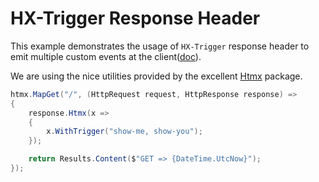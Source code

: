 # HX-Trigger Response Header

This example demonstrates the usage of `HX-Trigger` response header to emit multiple custom events at the client([doc](https://htmx.org/headers/hx-trigger/)).

We are using the nice utilities provided by the excellent [Htmx](https://www.nuget.org/packages/Htmx) package.

```csharp
htmx.MapGet("/", (HttpRequest request, HttpResponse response) =>
{
    response.Htmx(x =>
    {
        x.WithTrigger("show-me, show-you");
    });

    return Results.Content($"GET => {DateTime.UtcNow}");
});
```